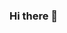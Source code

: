### Hi there 👋

<!--
**LargeSauce/LargeSauce** is a ✨ _special_ ✨ repository because its `README.md` (this file) appears on your GitHub profile.

Here are some ideas to get you started:

- Colin McBride
- Born in Houston, Texas
- Hobbies includ painting, 3D printing, working out.
- 
- 
- 
- 
- 
-->
